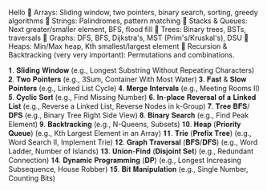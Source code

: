 Hello
🔹 Arrays: Sliding window, two pointers, binary search, sorting, greedy algorithms
🔹 Strings: Palindromes, pattern matching
🔹 Stacks & Queues: Next greater/smaller element, BFS, flood fill
🔹 Trees: Binary trees, BSTs, traversals
🔹 Graphs: DFS, BFS, Dijkstra's, MST (Prim's/Kruskal's), DSU
🔹 Heaps: Min/Max heap, Kth smallest/largest element
🔹 Recursion & Backtracking (very very important): Permutations and combinations.



𝟏. 𝐒𝐥𝐢𝐝𝐢𝐧𝐠 𝐖𝐢𝐧𝐝𝐨𝐰 (e.g., Longest Substring Without Repeating Characters)
𝟐. 𝐓𝐰𝐨 𝐏𝐨𝐢𝐧𝐭𝐞𝐫𝐬 (e.g., 3Sum, Container With Most Water)
𝟑. 𝐅𝐚𝐬𝐭 & 𝐒𝐥𝐨𝐰 𝐏𝐨𝐢𝐧𝐭𝐞𝐫𝐬 (e.g., Linked List Cycle)
𝟒. 𝐌𝐞𝐫𝐠𝐞 𝐈𝐧𝐭𝐞𝐫𝐯𝐚𝐥𝐬 (e.g., Meeting Rooms II)
𝟓. 𝐂𝐲𝐜𝐥𝐢𝐜 𝐒𝐨𝐫𝐭 (e.g., Find Missing Number)
𝟔. 𝐈𝐧-𝐩𝐥𝐚𝐜𝐞 𝐑𝐞𝐯𝐞𝐫𝐬𝐚𝐥 𝐨𝐟 𝐚 𝐋𝐢𝐧𝐤𝐞𝐝 𝐋𝐢𝐬𝐭 (e.g., Reverse a Linked List, Reverse Nodes in k-Group)
𝟕. 𝐓𝐫𝐞𝐞 𝐁𝐅𝐒/𝐃𝐅𝐒 (e.g., Binary Tree Right Side View)
𝟖. 𝐁𝐢𝐧𝐚𝐫𝐲 𝐒𝐞𝐚𝐫𝐜𝐡 (e.g., Find Peak Element)
𝟗. 𝐁𝐚𝐜𝐤𝐭𝐫𝐚𝐜𝐤𝐢𝐧𝐠 (e.g., N-Queens, Subsets)
𝟏𝟎. 𝐇𝐞𝐚𝐩 (𝐏𝐫𝐢𝐨𝐫𝐢𝐭𝐲 𝐐𝐮𝐞𝐮𝐞) (e.g., Kth Largest Element in an Array)
𝟏𝟏. 𝐓𝐫𝐢𝐞 (𝐏𝐫𝐞𝐟𝐢𝐱 𝐓𝐫𝐞𝐞) (e.g., Word Search II, Implement Trie)
𝟏𝟐. 𝐆𝐫𝐚𝐩𝐡 𝐓𝐫𝐚𝐯𝐞𝐫𝐬𝐚𝐥 (𝐁𝐅𝐒/𝐃𝐅𝐒) (e.g., Word Ladder, Number of Islands)
𝟏𝟑. 𝐔𝐧𝐢𝐨𝐧-𝐅𝐢𝐧𝐝 (𝐃𝐢𝐬𝐣𝐨𝐢𝐧𝐭 𝐒𝐞𝐭) (e.g., Redundant Connection)
𝟏𝟒. 𝐃𝐲𝐧𝐚𝐦𝐢𝐜 𝐏𝐫𝐨𝐠𝐫𝐚𝐦𝐦𝐢𝐧𝐠 (𝐃𝐏) (e.g., Longest Increasing Subsequence, House Robber)
𝟏𝟓. 𝐁𝐢𝐭 𝐌𝐚𝐧𝐢𝐩𝐮𝐥𝐚𝐭𝐢𝐨𝐧 (e.g., Single Number, Counting Bits)